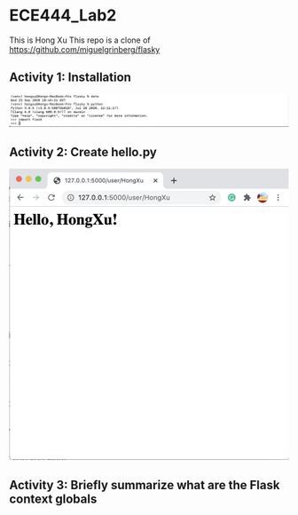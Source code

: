 # ECE444_Lab2
This is Hong Xu
This repo is a clone of https://github.com/miguelgrinberg/flasky

## Activity 1: Installation
![Activity 1 ScreenShot](https://github.com/HX001/ECE444_Lab2/blob/master/Activity1%20Screen%20Shot.png)

## Activity 2: Create hello.py
![Activity 2](https://github.com/HX001/ECE444_Lab2/blob/master/Example%202-2.png)

## Activity 3: Briefly summarize what are the Flask context globals
